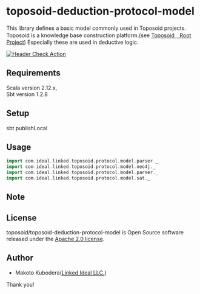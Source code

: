 # toposoid-deduction-protocol-model
This library defines a basic model commonly used in Toposoid projects.
Toposoid is a knowledge base construction platform.(see [Toposoid　Root Project](https://github.com/toposoid/toposoid.git))
Especially these are used in deductive logic.

[![Header Check Action](https://github.com/toposoid/toposoid-deduction-protocol-model/actions/workflows/action.yml/badge.svg?branch=main)](https://github.com/toposoid/toposoid-deduction-protocol-model/actions/workflows/action.yml)

## Requirements
Scala version 2.12.x,   
Sbt version 1.2.8

## Setup
sbt publishLocal

## Usage
```scala
import com.ideal.linked.toposoid.protocol.model.parser._
import com.ideal.linked.toposoid.protocol.model.neo4j._
import com.ideal.linked.toposoid.protocol.model.parser._
import com.ideal.linked.toposoid.protocol.model.sat._
```
## Note

## License
toposoid/toposoid-deduction-protocol-model is Open Source software released under the [Apache 2.0 license](https://www.apache.org/licenses/LICENSE-2.0.html).

## Author
* Makoto Kubodera([Linked Ideal LLC.](https://linked-ideal.com/))

Thank you!


